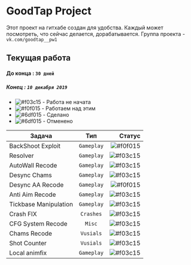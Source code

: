# GoodTap Project
Этот проект на гитхабе создан для удобства. Каждый может посмотреть, что сейчас делается, дорабатывается.
Группа проекта - `vk.com/goodtap__pw1`  
  
## Текущая работа 
#### До конца : `30 дней`  
##### Конец : `10 декабря 2019`  
  
  
- ![#f03c15](http://s1.iconbird.com/ico/0612/vistabasesoftwareicons/w16h161339252558DeleteRed7.png) - Работа не начата
- ![#f0f015](https://placehold.it/15/f0f015/000000?text=+) - Работаем над этим
- ![#6df015](http://s1.iconbird.com/ico/2013/12/517/w16h161386955471success7.png) - Сделано  
- ![#6df015](http://s1.iconbird.com/ico/0612/prettyoffice/w16h161339405769Cancel16.png) - Отменено

  
    
|    Задача     |         Тип        | Статус |
| ------------- |:------------------:| -----:|
| BackShoot Exploit | `Gameplay`           | ![#f0f015](https://placehold.it/15/f0f015/000000?text=+) |
| Resolver      | `Gameplay`         | ![#f03c15](https://placehold.it/15/f0f015/000000?text=+) |
| AutoWall Recode | `Gameplay`           | ![#f03c15](https://placehold.it/15/6df015/000000?text=+) |
| Desync Chams | `Gameplay`           | ![#f03c15](https://placehold.it/15/f03c15/000000?text=+) |
| Desync AA Recode | `Gameplay`           | ![#f0f015](https://placehold.it/15/f0f015/000000?text=+) |
| Anti Aim Recode | `Gameplay`           | ![#f03c15](https://placehold.it/15/f0f015/000000?text=+) |
| Tickbase Manipulation| `Gameplay`           | ![#f03c15](https://placehold.it/15/f03c15/000000?text=+) |
| Crash FIX| `Crashes`           | ![#f03c15](https://placehold.it/15/f03c15/000000?text=+) |
| CFG System Recode| `Misc`           | ![#f03c15](https://placehold.it/15/f03c15/000000?text=+) |
| Chams Recode| `Vusials`           | ![#f03c15](https://placehold.it/15/f03c15/000000?text=+) |
| Shot Counter| `Vusials`           | ![#f03c15](https://placehold.it/15/f03c15/000000?text=+) |
| Local animfix| `Gameplay`           | ![#f03c15](https://placehold.it/15/f03c15/000000?text=+) |


